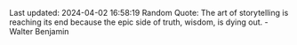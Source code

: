 Last updated: 2024-04-02 16:58:19
Random Quote: The art of storytelling is reaching its end because the epic side of truth, wisdom, is dying out. - Walter Benjamin